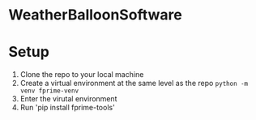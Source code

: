 # WeatherBalloonSoftware
# Setup
1. Clone the repo to your local machine
2. Create a virtual environment at the same level as the repo
```python -m venv fprime-venv```
3. Enter the virutal environment
4. Run 'pip install fprime-tools'